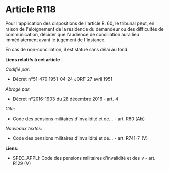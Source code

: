 # Article R118

Pour l'application des dispositions de l'article R. 60, le tribunal peut, en raison de l'éloignement de la résidence du
demandeur ou des difficultés de communication, décider que l'audience de conciliation aura lieu immédiatement avant le
jugement de l'instance.

En cas de non-conciliation, il est statué sans délai au fond.

**Liens relatifs à cet article**

_Codifié par_:

  - Décret n°51-470 1951-04-24 JORF 27 avril 1951

_Abrogé par_:

  - Décret n°2016-1903 du 28 décembre 2016 - art. 4

_Cite_:

  - Code des pensions militaires d'invalidité et de... - art. R60 (Ab)

_Nouveaux textes_:

  - Code des pensions militaires d'invalidité et de... - art. R741-7 (V)

**Liens**:

  - SPEC_APPLI: Code des pensions militaires d'invalidité et des v - art. R129 (V)
